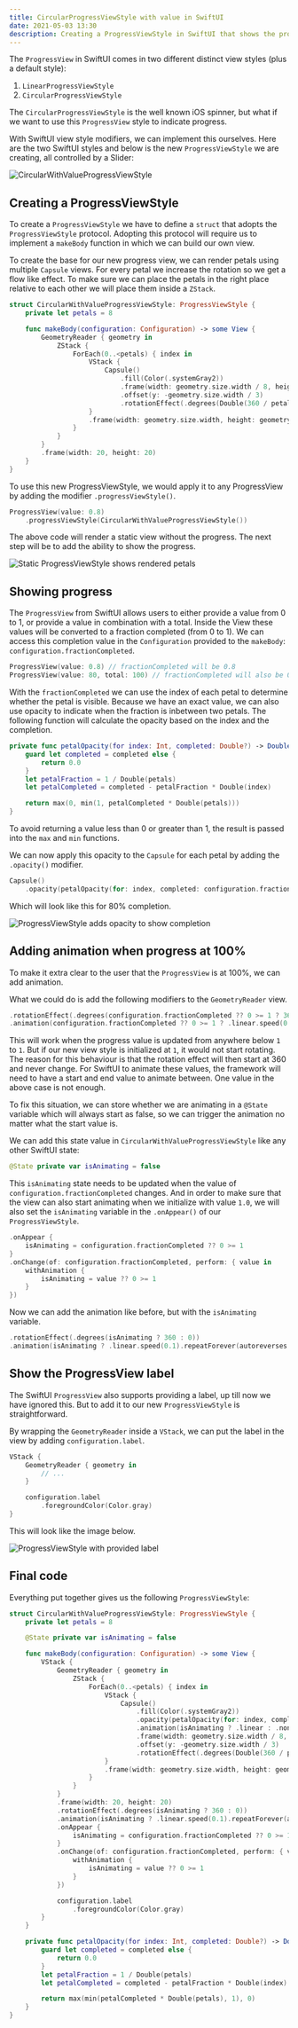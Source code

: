 ```yaml
---
title: CircularProgressViewStyle with value in SwiftUI
date: 2021-05-03 13:30
description: Creating a ProgressViewStyle in SwiftUI that shows the progress based on the provided value
---
```


The `ProgressView` in SwiftUI comes in two different distinct view styles (plus a default style):

1. `LinearProgressViewStyle`
2. `CircularProgressViewStyle`

The `CircularProgressViewStyle` is the well known iOS spinner, but what if we want to use this `ProgressView` style to indicate progress.

With SwiftUI view style modifiers, we can implement this ourselves. Here are the two SwiftUI styles and below is the new `ProgressViewStyle` we are creating, all controlled by a Slider:

![CircularWithValueProgressViewStyle](/images/2021-05-03/CircularWithValueProgressViewStyle.gif)

## Creating a ProgressViewStyle

To create a `ProgressViewStyle` we have to define a `struct` that adopts the `ProgressViewStyle` protocol. Adopting this protocol will require us to implement a `makeBody` function in which we can build our own view.

To create the base for our new progress view, we can render petals using multiple `Capsule` views. For every petal we increase the rotation so we get a flow like effect. To make sure we can place the petals in the right place relative to each other we will place them inside a `ZStack`.

```swift
struct CircularWithValueProgressViewStyle: ProgressViewStyle {
    private let petals = 8

    func makeBody(configuration: Configuration) -> some View {
        GeometryReader { geometry in
            ZStack {
                ForEach(0..<petals) { index in
                    VStack {
                        Capsule()
                            .fill(Color(.systemGray2))
                            .frame(width: geometry.size.width / 8, height: geometry.size.height / 3)
                            .offset(y: -geometry.size.width / 3)
                            .rotationEffect(.degrees(Double(360 / petals * index)))
                    }
                    .frame(width: geometry.size.width, height: geometry.size.height)
                }
            }
        }
        .frame(width: 20, height: 20)
    }
}
```

To use this new ProgressViewStyle, we would apply it to any ProgressView by adding the modifier `.progressViewStyle()`.

```swift
ProgressView(value: 0.8)
    .progressViewStyle(CircularWithValueProgressViewStyle())
```

The above code will render a static view without the progress. The next step will be to add the ability to show the progress.

![Static ProgressViewStyle shows rendered petals](/images/2021-05-03/ProgressViewStyle-static.png)

## Showing progress

The `ProgressView` from SwiftUI allows users to either provide a value from 0 to 1, or provide a value in combination with a total. Inside the View these values will be converted to a fraction completed (from 0 to 1). We can access this completion value in the `Configuration` provided to the `makeBody`: `configuration.fractionCompleted`.

```swift
ProgressView(value: 0.8) // fractionCompleted will be 0.8
ProgressView(value: 80, total: 100) // fractionCompleted will also be 0.8
```

With the `fractionCompleted` we can use the index of each petal to determine whether the petal is visible. Because we have an exact value, we can also use opacity to indicate when the fraction is inbetween two petals. The following function will calculate the opacity based on the index and the completion.

```swift
private func petalOpacity(for index: Int, completed: Double?) -> Double {
    guard let completed = completed else {
        return 0.0
    }
    let petalFraction = 1 / Double(petals)
    let petalCompleted = completed - petalFraction * Double(index)

    return max(0, min(1, petalCompleted * Double(petals)))
}
```

To avoid returning a value less than 0 or greater than 1, the result is passed into the `max` and `min` functions.

We can now apply this opacity to the `Capsule` for each petal by adding the `.opacity()` modifier.

```swift
Capsule()
    .opacity(petalOpacity(for: index, completed: configuration.fractionCompleted))
```

Which will look like this for 80% completion.

![ProgressViewStyle adds opacity to show completion](/images/2021-05-03/ProgressViewStyle-opacity.png)

## Adding animation when progress at 100%

To make it extra clear to the user that the `ProgressView` is at 100%, we can add animation.

What we could do is add the following modifiers to the `GeometryReader` view.

```swift
.rotationEffect(.degrees(configuration.fractionCompleted ?? 0 >= 1 ? 360 : 0))
.animation(configuration.fractionCompleted ?? 0 >= 1 ? .linear.speed(0.1).repeatForever(autoreverses: false) : .linear)
```

This will work when the progress value is updated from anywhere below `1` to `1`. But if our new view style is initialized at `1`, it would not start rotating. The reason for this behaviour is that the rotation effect will then start at 360 and never change. For SwiftUI to animate these values, the framework will need to have a start and end value to animate between. One value in the above case is not enough.

To fix this situation, we can store whether we are animating in a `@State` variable which will always start as false, so we can trigger the animation no matter what the start value is.

We can add this state value in `CircularWithValueProgressViewStyle` like any other SwiftUI state:

```swift
@State private var isAnimating = false
```

This `isAnimating` state needs to be updated when the value of `configuration.fractionCompleted` changes. And in order to make sure that the view can also start animating when we initialize with value `1.0`, we will also set the `isAnimating` variable in the `.onAppear()` of our `ProgressViewStyle`.

```swift
.onAppear {
    isAnimating = configuration.fractionCompleted ?? 0 >= 1
}
.onChange(of: configuration.fractionCompleted, perform: { value in
    withAnimation {
        isAnimating = value ?? 0 >= 1
    }
})
```

Now we can add the animation like before, but with the `isAnimating` variable.

```swift
.rotationEffect(.degrees(isAnimating ? 360 : 0))
.animation(isAnimating ? .linear.speed(0.1).repeatForever(autoreverses: false) : .linear)
```

## Show the ProgressView label

The SwiftUI `ProgressView` also supports providing a label, up till now we have ignored this. But to add it to our new `ProgressViewStyle` is straightforward.

By wrapping the `GeometryReader` inside a `VStack`, we can put the label in the view by adding `configuration.label`.

```swift
VStack {
    GeometryReader { geometry in
        // ...
    }

    configuration.label
        .foregroundColor(Color.gray)
}
```

This will look like the image below.

![ProgressViewStyle with provided label](/images/2021-05-03/ProgressViewStyle-label.png)

## Final code

Everything put together gives us the following `ProgressViewStyle`:

```swift
struct CircularWithValueProgressViewStyle: ProgressViewStyle {
    private let petals = 8

    @State private var isAnimating = false

    func makeBody(configuration: Configuration) -> some View {
        VStack {
            GeometryReader { geometry in
                ZStack {
                    ForEach(0..<petals) { index in
                        VStack {
                            Capsule()
                                .fill(Color(.systemGray2))
                                .opacity(petalOpacity(for: index, completed: configuration.fractionCompleted))
                                .animation(isAnimating ? .linear : .none)
                                .frame(width: geometry.size.width / 8, height: geometry.size.height / 3)
                                .offset(y: -geometry.size.width / 3)
                                .rotationEffect(.degrees(Double(360 / petals * index)))
                        }
                        .frame(width: geometry.size.width, height: geometry.size.height)
                    }
                }
            }
            .frame(width: 20, height: 20)
            .rotationEffect(.degrees(isAnimating ? 360 : 0))
            .animation(isAnimating ? .linear.speed(0.1).repeatForever(autoreverses: false) : .linear)
            .onAppear {
                isAnimating = configuration.fractionCompleted ?? 0 >= 1
            }
            .onChange(of: configuration.fractionCompleted, perform: { value in
                withAnimation {
                    isAnimating = value ?? 0 >= 1
                }
            })

            configuration.label
                .foregroundColor(Color.gray)
        }
    }

    private func petalOpacity(for index: Int, completed: Double?) -> Double {
        guard let completed = completed else {
            return 0.0
        }
        let petalFraction = 1 / Double(petals)
        let petalCompleted = completed - petalFraction * Double(index)

        return max(min(petalCompleted * Double(petals), 1), 0)
    }
}
```
